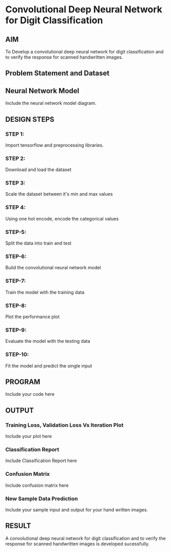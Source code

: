 # Convolutional Deep Neural Network for Digit Classification

## AIM

To Develop a convolutional deep neural network for digit classification and to verify the response for scanned handwritten images.

## Problem Statement and Dataset

## Neural Network Model

Include the neural network model diagram.

## DESIGN STEPS

### STEP 1:
Import tensorflow and preprocessing libraries.

### STEP 2:
Download and load the dataset

### STEP 3:
Scale the dataset between it's min and max values

### STEP 4:
Using one hot encode, encode the categorical values

### STEP-5:
Split the data into train and test

### STEP-6:
Build the convolutional neural network model

### STEP-7:
Train the model with the training data

### STEP-8:
Plot the performance plot

### STEP-9:
Evaluate the model with the testing data

### STEP-10:
Fit the model and predict the single input

## PROGRAM

Include your code here

## OUTPUT

### Training Loss, Validation Loss Vs Iteration Plot

Include your plot here

### Classification Report

Include Classification Report here

### Confusion Matrix

Include confusion matrix here

### New Sample Data Prediction

Include your sample input and output for your hand written images.

## RESULT
A convolutional deep neural network for digit classification and to verify the response for scanned handwritten images is developed sucessfully.
